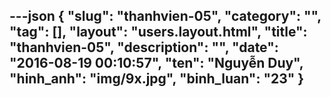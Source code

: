 ---json
{
    "slug": "thanhvien-05",
    "category": "",
    "tag": [],
    "layout": "users.layout.html",
    "title": "thanhvien-05",
    "description": "",
    "date": "2016-08-19 00:10:57",
    "ten": "Nguyễn Duy",
    "hinh_anh": "img/9x.jpg",
    "binh_luan": "23"
}
---
